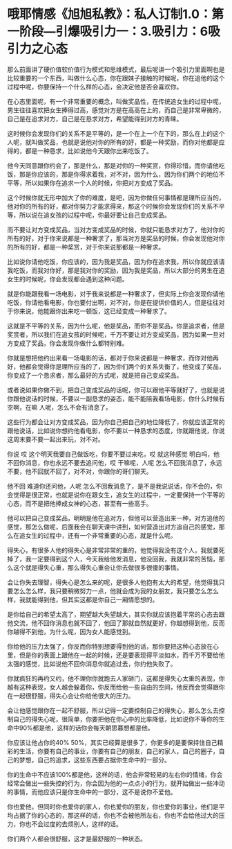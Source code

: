 # 哦耶情感《旭旭私教》：私人订制1.0：第一阶段—引爆吸引力一：3.吸引力：6吸引力之心态

那么前面讲了硬价值软价值行为模式和思维模式，最后呢讲一个吸引力里面啊也是比较重要的一个东西，叫做什么心态，你在跟妹子接触的时候呢，你在追他的这个过程中呢，你要保持一个什么样的心态，会决定他是否会喜欢你。

在心态里面呢，有一个非常重要的概念，叫做奖品性，在传统追女生的过程中呢，男生往往喜欢把女生捧得过高，感觉对方是在高高在上的，而自己是非常卑微的，自己是在追求对方，自己是在恳求对方，希望能得到对方的青睐。

这时候你会发现你们的关系不是平等的，是一个在上一个在下的，那么在上的这个人呢，就叫做奖品，也就是说他对你的所有的好，都是一种奖励，而你对他都是应得的，都是一种恳求，比如说他今天跟你出来吃饭了。

他今天同意跟你约会了，那是什么，那是对你的一种奖赏，你得珍惜，而你请他吃饭，那是你应该的，那是你得求着我，对不对，因为什么，因为你们两个的地位不平等，所以如果你在追求一个人的时候，你把对方变成了奖品。

这个时候你就无形中加大了你的难度，是吧，因为你做任何事情都是理所应当的，他对你的所有的好，都对你努力才能求得来，那这个时候你会发现你们的关系不平等，所以说在追女孩的过程中呢，你最好要让自己变成奖品。

而不要让对方变成奖品，当对方变成奖品的时候，你就只能恳求对方了，他对你的所有的好，对于你来说都是一种奢求了，那当对方是奖品的时候，你会发现他对你的所有的好，都是一种奖赏，对于你来说那都是一种奢求。

比如说你请他吃饭，你应该的，因为我是奖品，因为你在追求我，所以你就应该请我吃饭，而我对你好，那是我对你的奖励，因为我是奖品，所以大部分的男生在追女生的时候呢，你会发现都会遇到这种问题。

就是你能跟我看一场电影，对于我来说都是一种奢求了，但实际上你会发现你请他吃饭，你请他看电影，你也要付出啊，对不对，你是在提供价值的人，但是往往对于你来说，他能跟你出来吃一顿饭，这已经变成一种奢求了。

这就是不平等的关系，因为什么呢，他是奖品，而你不是奖品，你是追求者，他是奖赏者，所以我们在追女孩的时候呢，千万不要让对方变成奖品，因为如果一旦对方变成了奖品，你会发现你做什么都特别难。

你就是想把他约出来看一场电影的话，都对于你来说都是一种奢求，而你对他再好，他都会觉得你是理所应当的了，因为你们两个的关系失衡了，他变成了奖品，你变成了一个恳求者，那么最好的方式呢，就是把自己变成奖品。

或者说如果你做不到，把自己变成奖品的话呢，你可以跟他平等就好了，也就是说你跟他说话的时候，不要以一副恳求的姿态，能不能陪我看场电影，你什么时候有空啊，在嘛 人呢，怎么不会有消息了。

这些行为都会让对方变成奖品，因为你自己把自己的地位降低了，你就应该正常的跟他说话，比如说你想约他看电影，你不要以一种恳求的态度，你就跟他说，你说这周末要不要一起出来玩，对不对。

你说 哎 这个明天我要自己做饭吃，你要不要过来吃，哎 就这种感觉 明白吗，他不回你消息，你也永远不要去追问他，哎 干嘛呢，人呢 怎么不回我消息了，永远不要，他不回就不回了，对不对，你跟你的哥们聊天。

他不回 难道你还问他，人呢 怎么不回我消息了，是不是我说说话，你不会的，你会觉得是很正常，也就是说你在跟女生，追女生的过程中，一定要保持一个平等的心态，而不是把他捧成女神的心态，甚至有一些高手。

他可以把自己变成奖品，明明是他在追对方，但他可以营造出来一种，对方追他的感觉，那怎么做呢，后面我会在聊天课中讲到，如何营造出对方追自己的感觉，那么在追女生的过程中，还有一个非常重要的心态，就是什么呢。

得失心，有很多人他的得失心是非常非常的重的，他觉得我没有这个人，我就要死掉了，我一定要得到这个人，今天我给他发消息，他没回我，我就非常的苦恼，那么这个就是得失心重，那么得失心重会让你去做很多很傻的事情。

会让你失去理智，得失心是怎么来的呢，是很多人他抱有太大的希望，他觉得我只要怎么怎么样，我只要稍微努力一点，他就会成为我的女朋友，我只要怎么怎么样，我就能得到他，但其实这都是你自己一厢情愿想的。

是你给自己的希望太高了，期望越大失望越大，其实你就应该抱着平常的心态去跟他交流，他不回你消息也就不回了，他回了那就自然就更好，你越想得到他，反而你越得不到他，为什么呢，因为女人能感觉到。

你给他的压力太强了，你反而你特别想要得到他的话，那你要把这种心态放在心里，但是你的表面上跟他在一起的时候，还是要表现得平淡如水，而千万不要给他太强的感觉，比如说他不回你消息你就追过去，你约他失败了。

你就疯狂的再约又约，他不理你你就跑去人家砸门，这都是得失心太重的表现，你越有这种表现，女人越会躲着你，你反而给他一些自由的空间，他反而会觉得跟你在一起很舒服，得失心会让你给他很大的压力。

会让他感觉跟你在一起不舒服，所以记得一定要控制自己的得失心，那么怎么去控制自己的得失心呢，很简单，你要把他在你心中的比率降低，比如说你不等你的生命中90%都是他，这样的话你会每天朝思暮想都是他。

你应该让他占你的40% 50%，其实已经算是很多了，你更多的是要保持住自己精彩的生活，你要有自己的事业，你要有自己的朋友，自己的家人，自己的圈子，自己的梦想，自己的追求，这些东西要占据你生命中的一部分。

你的生命中不应该100%都是他，这样的话，他会非常轻易的左右你的情绪，你会经常会做出一些失控的行为，你会因为他的一点点小的行为，就开始做出一些冲动的事情，而他应该只是你生命中的一部分，这不是说你不爱他。

你也爱他，但同时你也爱你的家人，你也爱你的朋友，你也爱你的事业，他们是平均占据了你的心态的，那这样的话，你也不会被他所左右，你也不会给他过大的压力，你也不会过度的去烦别人，这样的话。

你们两个人都会很舒服，这才是最舒服的一种状态。